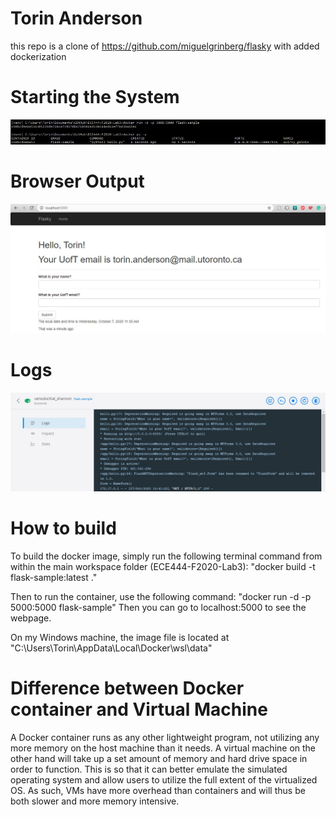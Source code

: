 # Torin Anderson

this repo is a clone of
https://github.com/miguelgrinberg/flasky with added dockerization

# Starting the System
![image](Lab4DockerStart.jpg)

# Browser Output
![image](Lab4DockerBrowser.jpg)

# Logs
![image](Lab4DockerLogs.jpg)

# How to build
To build the docker image, simply run the following terminal command from within the main workspace folder (ECE444-F2020-Lab3): "docker build -t flask-sample:latest ."

Then to run the container, use the following command: "docker run -d -p 5000:5000 flask-sample" Then you can go to localhost:5000 to see the webpage.

On my Windows machine, the image file is located at "C:\Users\Torin\AppData\Local\Docker\wsl\data"

# Difference between Docker container and Virtual Machine
A Docker container runs as any other lightweight program, not utilizing any more memory on the host machine than it needs. A virtual machine on the other hand will take up a set amount of memory and hard drive space in order to function. This is so that it can better emulate the simulated operating system and allow users to utilize the full extent of the virtualized OS. As such, VMs have more overhead than containers and will thus be both slower and more memory intensive.

